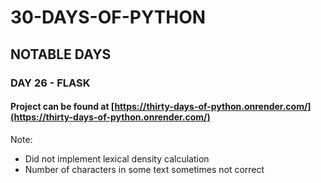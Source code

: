 # 30-DAYS-OF-PYTHON

## NOTABLE DAYS

### DAY 26 - FLASK
#### Project can be found at **[https://thirty-days-of-python.onrender.com/](https://thirty-days-of-python.onrender.com/)**

Note:
* Did not implement lexical density calculation
* Number of characters in some text sometimes not correct